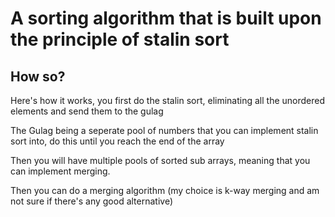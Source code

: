 # A sorting algorithm that is built upon the principle of stalin sort

## How so?

Here's how it works, you first do the stalin sort, eliminating all the unordered elements and send them to the gulag

The Gulag being a seperate pool of numbers that you can implement stalin sort into, do this until you reach the end of the array

Then you will have multiple pools of sorted sub arrays, meaning that you can implement merging.

Then you can do a merging algorithm (my choice is k-way merging and am not sure if there's any good alternative)
